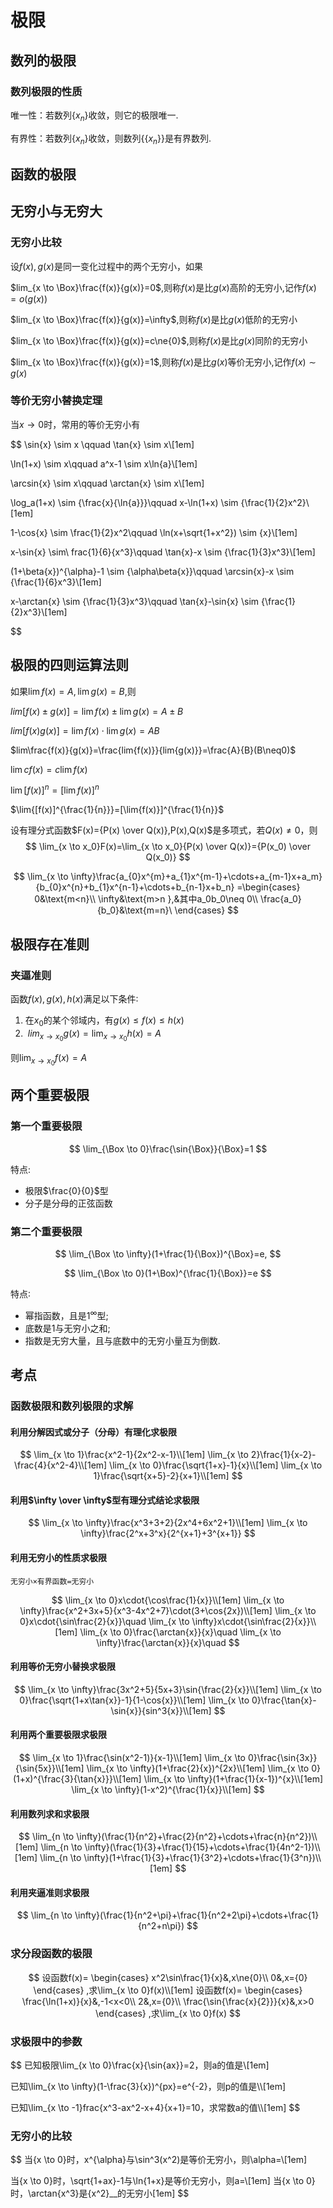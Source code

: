 <!-- @import "[TOC]" {cmd="toc" depthFrom=1 depthTo=6 orderedList=false} -->

# 极限

## 数列的极限

### 数列极限的性质

唯一性：若数列{$x_n$}收敛，则它的极限唯一.

有界性：若数列{$x_n$}收敛，则数列{{$x_n$}}是有界数列.

## 函数的极限

## 无穷小与无穷大

### 无穷小比较

设$f(x),g(x)$是同一变化过程中的两个无穷小，如果

$lim_{x \to \Box}\frac{f(x)}{g(x)}=0$,则称$f(x)$是比$g(x)$高阶的无穷小,记作$f(x)=o(g(x))$

$lim_{x \to \Box}\frac{f(x)}{g(x)}=\infty$,则称$f(x)$是比$g(x)$低阶的无穷小

$lim_{x \to \Box}\frac{f(x)}{g(x)}=c\ne{0}$,则称$f(x)$是比$g(x)$同阶的无穷小

$lim_{x \to \Box}\frac{f(x)}{g(x)}=1$,则称$f(x)$是比$g(x)$等价无穷小,记作$f(x)\sim{g(x)}$

### 等价无穷小替换定理

当$x\rightarrow0$时，常用的等价无穷小有

$$
\sin{x} \sim x \qquad
\tan{x} \sim x\\[1em]

\ln(1+x) \sim x\qquad
a^x-1 \sim x\ln{a}\\[1em]

\arcsin{x} \sim x\qquad
\arctan{x} \sim x\\[1em]

\log_a(1+x) \sim {\frac{x}{\ln{a}}}\qquad
x-\ln(1+x) \sim {\frac{1}{2}x^2}\\[1em]

1-\cos{x} \sim \frac{1}{2}x^2\qquad
\ln(x+\sqrt{1+x^2}) \sim {x}\\[1em]

x-\sin{x} \sim\ frac{1}{6}{x^3}\qquad
\tan{x}-x \sim {\frac{1}{3}x^3}\\[1em]

(1+\beta{x})^{\alpha}-1 \sim {\alpha\beta{x}}\qquad
\arcsin{x}-x \sim {\frac{1}{6}x^3}\\[1em]

x-\arctan{x} \sim {\frac{1}{3}x^3}\qquad
\tan{x}-\sin{x} \sim {\frac{1}{2}x^3}\\[1em]

$$

## 极限的四则运算法则

如果$\lim{f(x)}=A,\lim{g(x)}=B$,则

$lim[f(x)\pm g(x)]=\lim{f(x)}\pm\lim{g(x)}=A\pm B$

$lim[f(x)g(x)]=\lim{f(x)}\cdot\lim{g(x)}=AB$

$lim\frac{f(x)}{g(x)}=\frac{lim{f(x)}}{lim{g(x)}}=\frac{A}{B}(B\neq0)$

$\lim{cf(x)}=c\lim{f(x)}$

$\lim{[f(x)]^n}=[\lim{f(x)}]^n$

$\lim{[f(x)]^{\frac{1}{n}}}=[\lim{f(x)}]^{\frac{1}{n}}$

设有理分式函数$F(x)={P(x) \over Q(x)},P(x),Q(x)$是多项式，若$Q(x)\ne{0}$，则
$$
\lim_{x \to x_0}F(x)=\lim_{x \to x_0}{P(x) \over Q(x)}={P(x_0) \over Q(x_0)}
$$

$$
\lim_{x \to \infty}\frac{a_{0}x^{m}+a_{1}x^{m-1}+\cdots+a_{m-1}x+a_m}{b_{0}x^{n}+b_{1}x^{n-1}+\cdots+b_{n-1}x+b_n}
=\begin{cases}
0&\text{m<n}\\
\infty&\text{m>n },&其中a_0b_0\neq 0\\
\frac{a_0}{b_0}&\text{m=n}\
\end{cases}
$$

## 极限存在准则

### 夹逼准则

函数$f(x),g(x),h(x)$满足以下条件∶

1. 在$x_0$的某个邻域内，有$g(x)\leq f(x)\leq h(x)$
2. $\ lim_{x \to x_0}g(x)=\lim_{x \to x_0}h(x)=A$

则$\lim_{x \to x_0}f(x)=A$

## 两个重要极限

### 第一个重要极限

$$
\lim_{\Box \to 0}\frac{\sin{\Box}}{\Box}=1
$$

特点:

* 极限$\frac{0}{0}$型
* 分子是分母的正弦函数

### 第二个重要极限

$$
\lim_{\Box \to \infty}(1+\frac{1}{\Box})^{\Box}=e,
$$

$$
\lim_{\Box \to 0}(1+\Box)^{\frac{1}{\Box}}=e
$$

特点∶

* 幂指函数，且是$1^\infty$型;
* 底数是1与无穷小之和;
* 指数是无穷大量，且与底数中的无穷小量互为倒数.

## 考点

### 函数极限和数列极限的求解

#### 利用分解因式或分子（分母）有理化求极限

$$
\lim_{x \to 1}\frac{x^2-1}{2x^2-x-1}\\[1em]
\lim_{x \to 2}\frac{1}{x-2}-\frac{4}{x^2-4}\\[1em]
\lim_{x \to 0}\frac{\sqrt{1+x}-1}{x}\\[1em]
\lim_{x \to 1}\frac{\sqrt{x+5}-2}{x+1}\\[1em]
$$

#### 利用$\infty \over \infty$型有理分式结论求极限

$$
\lim_{x \to \infty}\frac{x^3+3+2}{2x^4+6x^2+1}\\[1em]
\lim_{x \to \infty}\frac{2^x+3^x}{2^{x+1}+3^{x+1}}
$$

#### 利用无穷小的性质求极限

    无穷小×有界函数=无穷小

$$
\lim_{x \to 0}x\cdot{\cos\frac{1}{x}}\\[1em]
\lim_{x \to \infty}\frac{x^2+3x+5}{x^3-4x^2+7}\cdot(3+\cos{2x})\\[1em]
\lim_{x \to 0}x\cdot{\sin\frac{2}{x}}\quad
\lim_{x \to \infty}x\cdot{\sin\frac{2}{x}}\\[1em]
\lim_{x \to 0}\frac{\arctan{x}}{x}\quad
\lim_{x \to \infty}\frac{\arctan{x}}{x}\quad
$$

#### 利用等价无穷小替换求极限

$$
\lim_{x \to \infty}\frac{3x^2+5}{5x+3}\sin{\frac{2}{x}}\\[1em]
\lim_{x \to 0}\frac{\sqrt{1+x\tan{x}}-1}{1-\cos{x}}\\[1em]
\lim_{x \to 0}\frac{\tan{x}-\sin{x}}{sin^3{x}}\\[1em]
$$

#### 利用两个重要极限求极限

$$
\lim_{x \to 1}\frac{\sin(x^2-1)}{x-1}\\[1em]
\lim_{x \to 0}\frac{\sin{3x}}{\sin{5x}}\\[1em]
\lim_{x \to \infty}(1+\frac{2}{x})^{2x}\\[1em]
\lim_{x \to 0}(1+x)^{\frac{3}{\tan{x}}}\\[1em]
\lim_{x \to \infty}(1+\frac{1}{x-1})^{x}\\[1em]
\lim_{x \to \infty}(1-x^2)^{\frac{1}{x}}\\[1em]
$$

#### 利用数列求和求极限

$$
\lim_{n \to \infty}(\frac{1}{n^2}+\frac{2}{n^2}+\cdots+\frac{n}{n^2})\\[1em]
\lim_{n \to \infty}(\frac{1}{3}+\frac{1}{15}+\cdots+\frac{1}{4n^2-1})\\[1em]
\lim_{n \to \infty}(1+\frac{1}{3}+\frac{1}{3^2}+\cdots+\frac{1}{3^n})\\[1em]
$$

#### 利用夹逼准则求极限

$$
\lim_{n \to \infty}(\frac{1}{n^2+\pi}+\frac{1}{n^2+2\pi}+\cdots+\frac{1}{n^2+n\pi})
$$

### 求分段函数的极限

$$
设函数f(x)=
\begin{cases}
    x^2\sin\frac{1}{x}&,x\ne{0}\\
    0&,x={0}
\end{cases}
,求\lim_{x \to 0}f(x)\\[1em]
设函数f(x)=
\begin{cases}
    \frac{\ln(1+x)}{x}&,-1<x<0\\
    2&,x={0}\\
    \frac{\sin{\frac{x}{2}}}{x}&,x>0
\end{cases}
,求\lim_{x \to 0}f(x)
$$

### 求极限中的参数

$$
已知极限\lim_{x \to 0}\frac{x}{\sin{ax}}=2，则a的值是\\[1em]

已知\lim_{x \to \infty}(1-\frac{3}{x})^{px}=e^{-2}，则p的值是\\\\[1em]

已知\lim_{x \to -1}frac{x^3-ax^2-x+4}{x+1}=10，求常数a的值\\\\[1em]
$$

### 无穷小的比较

$$
当{x \to 0}时，x^{\alpha}与\sin^3(x^2)是等价无穷小，则\alpha=\\[1em]

当{x \to 0}时，\sqrt{1+ax}-1与\ln{1+x}是等价无穷小，则a=\\[1em]
当{x \to 0}时，\arctan{x^3}是{x^2}\_\_的无穷小[1em]
$$
